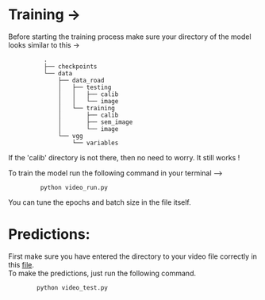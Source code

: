 # Training ->

Before starting the training process make sure your directory of the model looks similar to this ->

              .
              ├── checkpoints
              └── data
                  ├── data_road
                  │   ├── testing
                  │   │   ├── calib
                  │   │   └── image
                  │   └── training
                  │       ├── calib
                  │       ├── sem_image
                  │       └── image
                  └── vgg
                      └── variables


If the 'calib' directory is not there, then no need to worry. It still works !

To train the model run the following command in your terminal -->

             python video_run.py

You can tune the epochs and batch size in the file itself.

# Predictions: 

First make sure you have entered the directory to your video file correctly in this <a href ="https://github.com/AYUSH-ISHAN/Road_Segmentation/blob/2c481c3d0600debfb93531b9b027805d4c58f4d4/FCN_video_frame/video_test.py#L15">file</a>.<br>
To make the predictions, just run the following command.

            python video_test.py
